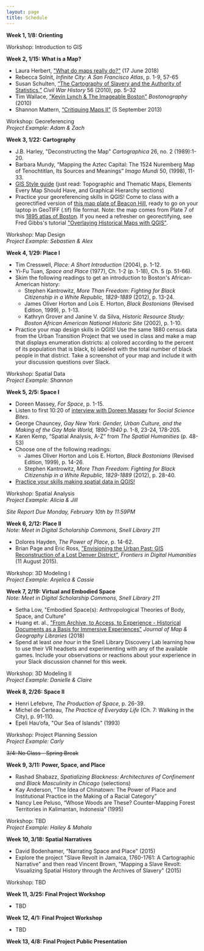 ```yaml
---
layout: page
title: Schedule
---
```


**Week 1, 1/8: Orienting**

Workshop: Introduction to GIS

**Week 2, 1/15: What is a Map?**
- Laura Herbert, ["What do maps really do?"](https://www.thoughtco.com/what-do-maps-really-do-4088786) (17 June 2018)
- Rebecca Solnit, *Infinite City: A San Francisco Atlas*, p. 1-9, 57-65
- Susan Schulten, [“The Cartography of Slavery and the Authority of Statistics,”](http://www.mappingthenation.com/blog/wp-content/uploads/Cartography-of-Slavery.pdf) *Civil War History* 56 (2010), pp. 5–32
- Tim Wallace, ["Kevin Lynch & The Imageable Boston"](http://bostonography.com/2010/kevin-lynch-the-imageable-boston/) *Bostonography* (2010)
- Shannon Mattern, [“Critiquing Maps II”](https://wordsinspace.net/shannon/2013/09/05/critiquing-maps-ii/) (5 September 2013)

Workshop: Georeferencing<br>
*Project Example: Adam & Zach*

**Week 3, 1/22: Cartography**
- J.B. Harley, "Deconstructing the Map" *Cartographica* 26, no. 2 (1989):1-20.
- Barbara Mundy, “Mapping the Aztec Capital: The 1524 Nuremberg Map of Tenochtitlan, Its Sources and Meanings” *Imago Mundi* 50, (1998), 11-33. 
- [GIS Style guide](http://www.gismanual.com/style/) (just read: Topographic and Thematic Maps, Elements Every Map Should Have, and Graphical Hierarchy sections)
- Practice your georeferencing skills in QGIS! Come to class with a georectified version of [this map plate of Beacon Hill]({{site.baseurl}}/downloads/bromley-atlas-plate07-1895.tif), ready to go on your laptop in GeoTIFF (.tif) file format. Note: the map comes from Plate 7 of this [1895 atlas of Boston](https://archives.lib.state.ma.us/handle/2452/205989). If you need a refresher on georectifying, see Fred Gibbs's tutorial ["Overlaying Historical Maps with QGIS"](http://fredgibbs.net/tutorials/qgis/overlaying-historic-maps-with-qgis.html).

Workshop: Map Design<br>
*Project Example: Sebastien & Alex*

**Week 4, 1/29: Place I**
- Tim Cresswell, *Place: A Short Introduction* (2004), p. 1-12.
- Yi-Fu Tuan, *Space and Place* (1977), Ch. 1-2 (p. 1-18), Ch. 5 (p. 51-66). 
- Skim the following readings to get an introduction to Boston's African-American history:
	- Stephen Kantrowitz, *More Than Freedom: Fighting for Black Citizenship in a White Republic, 1829-1889* (2012), p. 13-24.
	- James Oliver Horton and Lois E. Horton, *Black Bostonians* (Revised Edition, 1999), p. 1-13.
	- Kathryn Grover and Janine V. da Silva, *Historic Resource Study: Boston African American National Historic Site* (2002), p. 1-10.
- Practice your map design skills in QGIS! Use the same 1880 census data from the Urban Transition Project that we used in class and make a map that displays enumeration districts: a) colored according to the percent of its population that is black, b) labeled with the total number of black people in that district. Take a screenshot of your map and include it with your discussion questions over Slack.

Workshop: Spatial Data<br>
*Project Example: Shannon*

**Week 5, 2/5: Space I**
- Doreen Massey, *For Space*, p. 1-15. 
- Listen to first 10:20 of [interview with Doreen Massey](https://www.youtube.com/watch?v=Quj4tjbTPxw) for *Social Science Bites*.
- George Chauncey, *Gay New York: Gender, Urban Culture, and the Making of the Gay Male World, 1890-1940* p. 1-8, 23-24, 178-205. 
- Karen Kemp, “Spatial Analysis, A-Z” from *The Spatial Humanities* (p. 48-53)
- Choose one of the following readings:
	- James Oliver Horton and Lois E. Horton, *Black Bostonians* (Revised Edition, 1999), p. 14-26.
	- Stephen Kantrowitz, *More Than Freedom: Fighting for Black Citizenship in a White Republic, 1829-1889* (2012), p. 28-40.
- [Practice your skills making spatial data in QGIS!]({{site.baseurl}}/week-05-homework)

Workshop: Spatial Analysis<br>
*Project Example: Alicia & Jill*

*Site Report Due Monday, February 10th by 11:59PM*

**Week 6, 2/12: Place II**<br>
*Note: Meet in Digital Scholarship Commons, Snell Library 211*
- Dolores Hayden, *The Power of Place*, p. 14-62.
- Brian Page and Eric Ross, ["Envisioning the Urban Past: GIS Reconstruction of a Lost Denver District"](https://www.frontiersin.org/articles/10.3389/fdigh.2015.00003/full), *Frontiers in Digital Humanities* (11 August 2015).

Workshop: 3D Modeling I<br>
*Project Example: Anjelica & Cassie*

**Week 7, 2/19: Virtual and Embodied Space**<br>
*Note: Meet in Digital Scholarship Commons, Snell Library 211*
- Setha Low, "Embodied Space(s): Anthropological Theories of Body, Space, and Culture”
- Huang et. al., ["From Archive, to Access, to Experience - Historical Documents as a Basis for Immersive Experiences"](https://doi.org/10.1080/15420353.2018.1498427) *Journal of Map & Geography Libraries* (2018)
- Spend at least *one hour* in the Snell Library Discovery Lab learning how to use their VR headsets and experimenting with any of the available games. Include your observations or reactions about your experience in your Slack discussion channel for this week.

Workshop: 3D Modeling II<br>
*Project Example: Danielle & Claire*

**Week 8, 2/26: Space II**
- Henri Lefebvre, *The Production of Space*, p. 26-39.
- Michel de Certeau, *The Practice of Everyday Life* (Ch. 7: Walking in the City), p. 91-110.
- Epeli Hau‘ofa, "Our Sea of Islands" (1993)

Workshop: Project Planning Session<br>
*Project Example: Carly*

~~3/4: No Class - Spring Break~~

**Week 9, 3/11: Power, Space, and Place**
- Rashad Shabazz, *Spatializing Blackness: Architectures of Confinement and Black Masculinity in Chicago* (selections)
- Kay Anderson, "The Idea of Chinatown: The Power of Place and Institutional Practice in the Making of a Racial Category”
- Nancy Lee Peluso, “Whose Woods are These? Counter-Mapping Forest Territories in Kalimantan, Indonesia” (1995)

Workshop: TBD<br>
*Project Example: Hailey & Mahala*

**Week 10, 3/18: Spatial Narratives**
- David Bodenhamer, “Narrating Space and Place" (2015)
- Explore the project "Slave Revolt in Jamaica, 1760-1761: A Cartographic Narrative" and then read Vincent Brown, "Mapping a Slave Revolt: Visualizing Spatial History through the Archives of Slavery" (2015)

Workshop: TBD<br>

**Week 11, 3/25: Final Project Workshop**
- TBD

**Week 12, 4/1: Final Project Workshop**
- TBD

**Week 13, 4/8: Final Project Public Presentation**
